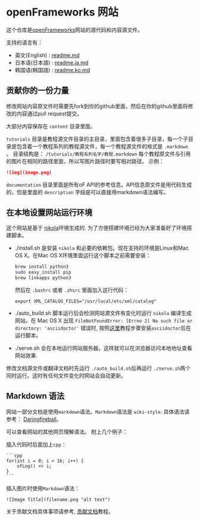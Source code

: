 # openFrameworks 网站

这个仓库是[openFrameworks](http://openFrameworks.cc/)网站的源代码和内容源文件。

支持的语言有：

- 英文(English) : [readme.md](readme.md)
- 日本语(日本語) : [readme.ja.md](readme.ja.md)
- 韩国语(韩国語) : [readme.ko.md](readme.ko.md)

## 贡献你的一份力量

修改网站内容原文件时需要先fork到你的github里面，然后在你的github里面将修改的内容通过pull request提交。

大部分内容保存在 `content` 目录里面。

`tutorials` 目录是教程源文件目录的主目录，里面包含着很多子目录，每一个子目录是包含着一个教程系列的教程源文件，每一个教程源文件的格式是 `.markdown` 。 目录结构是：
`/tutorials/教程系列名字/教程.markdown`
每个教程原文件与引用的图片在相同的路径里面，所以写图片路径时要写相对路径。
示例：

```md
![img](image.png)
```

`documentation` 目录里面是所有oF API的参考信息。API信息原文件是用代码生成的，但是里面的 `description` 字段是可以直接用markdown语法编写。

## 在本地设置网站运行环境

这个网站是基于 [nikola](https://getnikola.com)环境生成的. 为了方便搭建环境已经为大家准备好了环境搭建脚本。

- ./install.sh 是安装 `nikola` 和必要的依赖包。现在支持的环境是Linux和Mac OS X。在Mac OS X环境里面运行这个脚本之前需要安装：

  ```bash
  brew install python3
  sudo easy_install pip
  brew linkapps python3
  ```

  然后在 `.bashrc` 或者 `.zhsrc` 里面加入这行代码：

  `export XML_CATALOG_FILES="/usr/local/etc/xml/catalog"`

- ./auto_build.sh 脚本运行后会检测网站源文件有变化时运行 `nikola` 编译生成网站。在 Mac OS X 出现 `FileNotFoundError: [Errno 2] No such file or directory: 'asciidoctor'` 错误时, 按照[这里](http://asciidoctor.org/docs/install-asciidoctor-macosx/)教程步骤安装`asciidoctor`后在运行脚本。

- ./serve.sh 会在本地运行网站服务器，这样就可以在浏览器访问本地地址查看网站效果.

修改文档源文件或翻译文档时先运行 `./auto_build.sh`后再运行 `./serve.sh`两个同时运行。这时有任何文件变化时网站会自动更新。

## Markdown 语法

网站一部分文档是使用`markdown`语法。`Markdown`语法是 `wiki-style`.
具体语法请参考： [Daringfireball](http://daringfireball.net/projects/markdown/)。

可以查看网站的其他网页理解语法。
附上几个例子：

插入代码时后面加上`cpp`：

	```cpp
	for(int i = 0; i < 16; i++) {
		ofLog() << i;
	}
	```


插入图片时使用`Markdown`语法：

    ![Image Title](filename.png "alt text")

关于贡献文档具体事项请参考, [贡献文档](http://openframeworks.cc/ko/tutorials/10_developers/003_contributing_to_the_documentation/)教程。
